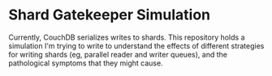 # Shard Gatekeeper Simulation

Currently, CouchDB serializes writes to shards. This 
repository holds a simulation I'm trying to write to 
understand the effects of different strategies for 
writing shards (eg, parallel reader and writer queues), 
and the pathological symptoms that they might cause.
